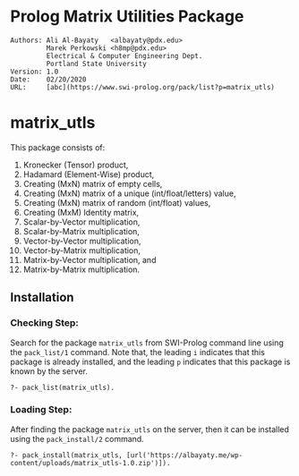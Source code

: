 # Prolog Matrix Utilities Package
    
    Authors: Ali Al-Bayaty   <albayaty@pdx.edu>
             Marek Perkowski <h8mp@pdx.edu>
             Electrical & Computer Engineering Dept.
             Portland State University
    Version: 1.0
    Date:    02/20/2020
    URL:     [abc](https://www.swi-prolog.org/pack/list?p=matrix_utls)

#  matrix_utls

This package consists of:
1.  Kronecker (Tensor) product,
2.  Hadamard (Element-Wise) product,
3.  Creating (MxN) matrix of empty cells,
4.  Creating (MxN) matrix of a unique (int/float/letters) value,
5.  Creating (MxN) matrix of random (int/float) values,
6.  Creating (MxM) Identity matrix,
7.  Scalar-by-Vector multiplication,
8.  Scalar-by-Matrix multiplication,
9.  Vector-by-Vector multiplication,
10. Vector-by-Matrix multiplication,
11. Matrix-by-Vector multiplication, and
12. Matrix-by-Matrix multiplication.

## Installation

### Checking Step:

Search for the package `matrix_utls` from SWI-Prolog command line using the `pack_list/1` command. Note that, the leading `i` indicates that this package is already installed, and the leading `p` indicates that this package is known by the server.
```
?- pack_list(matrix_utls).
```

### Loading Step:

After finding the package `matrix_utls` on the server, then it can be installed using the `pack_install/2` command.
```
?- pack_install(matrix_utls, [url('https://albayaty.me/wp-content/uploads/matrix_utls-1.0.zip')]).
```
